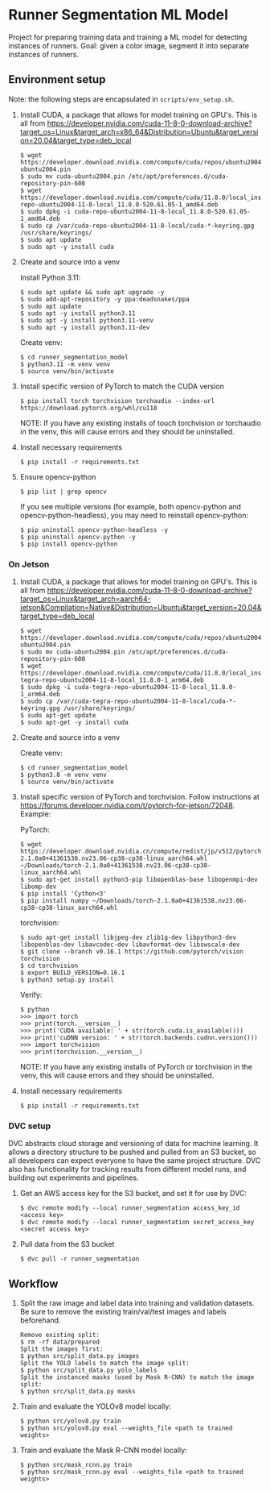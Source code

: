 # Runner Segmentation ML Model

Project for preparing training data and training a ML model for detecting instances of runners. Goal: given a color image, segment it into separate instances of runners.

## Environment setup

Note: the following steps are encapsulated in `scripts/env_setup.sh`.

1.  Install CUDA, a package that allows for model training on GPU's. This is all from https://developer.nvidia.com/cuda-11-8-0-download-archive?target_os=Linux&target_arch=x86_64&Distribution=Ubuntu&target_version=20.04&target_type=deb_local

        $ wget https://developer.download.nvidia.com/compute/cuda/repos/ubuntu2004/x86_64/cuda-ubuntu2004.pin
        $ sudo mv cuda-ubuntu2004.pin /etc/apt/preferences.d/cuda-repository-pin-600
        $ wget https://developer.download.nvidia.com/compute/cuda/11.8.0/local_installers/cuda-repo-ubuntu2004-11-8-local_11.8.0-520.61.05-1_amd64.deb
        $ sudo dpkg -i cuda-repo-ubuntu2004-11-8-local_11.8.0-520.61.05-1_amd64.deb
        $ sudo cp /var/cuda-repo-ubuntu2004-11-8-local/cuda-*-keyring.gpg /usr/share/keyrings/
        $ sudo apt update
        $ sudo apt -y install cuda

1.  Create and source into a venv

    Install Python 3.11:

        $ sudo apt update && sudo apt upgrade -y
        $ sudo add-apt-repository -y ppa:deadsnakes/ppa
        $ sudo apt update
        $ sudo apt -y install python3.11
        $ sudo apt -y install python3.11-venv
        $ sudo apt -y install python3.11-dev

    Create venv:

        $ cd runner_segmentation_model
        $ python3.11 -m venv venv
        $ source venv/bin/activate

1.  Install specific version of PyTorch to match the CUDA version

        $ pip install torch torchvision torchaudio --index-url https://download.pytorch.org/whl/cu118

    NOTE: If you have any existing installs of touch torchvision or torchaudio in the venv, this will cause errors and they should be uninstalled.

1.  Install necessary requirements

        $ pip install -r requirements.txt

1.  Ensure opencv-python

        $ pip list | grep opencv

    If you see multiple versions (for example, both opencv-python and opencv-python-headless), you may need to reinstall opencv-python:

        $ pip uninstall opencv-python-headless -y
        $ pip uninstall opencv-python -y
        $ pip install opencv-python

### On Jetson

1.  Install CUDA, a package that allows for model training on GPU's. This is all from https://developer.nvidia.com/cuda-11-8-0-download-archive?target_os=Linux&target_arch=aarch64-jetson&Compilation=Native&Distribution=Ubuntu&target_version=20.04&target_type=deb_local

        $ wget https://developer.download.nvidia.com/compute/cuda/repos/ubuntu2004/arm64/cuda-ubuntu2004.pin
        $ sudo mv cuda-ubuntu2004.pin /etc/apt/preferences.d/cuda-repository-pin-600
        $ wget https://developer.download.nvidia.com/compute/cuda/11.8.0/local_installers/cuda-tegra-repo-ubuntu2004-11-8-local_11.8.0-1_arm64.deb
        $ sudo dpkg -i cuda-tegra-repo-ubuntu2004-11-8-local_11.8.0-1_arm64.deb
        $ sudo cp /var/cuda-tegra-repo-ubuntu2004-11-8-local/cuda-*-keyring.gpg /usr/share/keyrings/
        $ sudo apt-get update
        $ sudo apt-get -y install cuda

1.  Create and source into a venv

    Create venv:

        $ cd runner_segmentation_model
        $ python3.8 -m venv venv
        $ source venv/bin/activate

1.  Install specific version of PyTorch and torchvision. Follow instructions at https://forums.developer.nvidia.com/t/pytorch-for-jetson/72048. Example:

    PyTorch:

        $ wget https://developer.download.nvidia.cn/compute/redist/jp/v512/pytorch/torch-2.1.0a0+41361538.nv23.06-cp38-cp38-linux_aarch64.whl ~/Downloads/torch-2.1.0a0+41361538.nv23.06-cp38-cp38-linux_aarch64.whl
        $ sudo apt-get install python3-pip libopenblas-base libopenmpi-dev libomp-dev
        $ pip install 'Cython<3'
        $ pip install numpy ~/Downloads/torch-2.1.0a0+41361538.nv23.06-cp38-cp38-linux_aarch64.whl

    torchvision:

        $ sudo apt-get install libjpeg-dev zlib1g-dev libpython3-dev libopenblas-dev libavcodec-dev libavformat-dev libswscale-dev
        $ git clone --branch v0.16.1 https://github.com/pytorch/vision torchvision
        $ cd torchvision
        $ export BUILD_VERSION=0.16.1
        $ python3 setup.py install

    Verify:

        $ python
        >>> import torch
        >>> print(torch.__version__)
        >>> print('CUDA available: ' + str(torch.cuda.is_available()))
        >>> print('cuDNN version: ' + str(torch.backends.cudnn.version()))
        >>> import torchvision
        >>> print(torchvision.__version__)

    NOTE: If you have any existing installs of PyTorch or torchvision in the venv, this will cause errors and they should be uninstalled.

1.  Install necessary requirements

        $ pip install -r requirements.txt

### DVC setup

DVC abstracts cloud storage and versioning of data for machine learning. It allows a directory structure to be pushed and pulled from an S3 bucket, so all developers can expect everyone to have the same project structure. DVC also has functionality for tracking results from different model runs, and building out experiments and pipelines.

1.  Get an AWS access key for the S3 bucket, and set it for use by DVC:

        $ dvc remote modify --local runner_segmentation access_key_id <access key>
        $ dvc remote modify --local runner_segmentation secret_access_key <secret access key>

1.  Pull data from the S3 bucket

        $ dvc pull -r runner_segmentation

## Workflow

1.  Split the raw image and label data into training and validation datasets. Be sure to remove the existing train/val/test images and labels beforehand.

        Remove existing split:
        $ rm -rf data/prepared
        Split the images first:
        $ python src/split_data.py images
        Split the YOLO labels to match the image split:
        $ python src/split_data.py yolo_labels
        Split the instanced masks (used by Mask R-CNN) to match the image split:
        $ python src/split_data.py masks

1.  Train and evaluate the YOLOv8 model locally:

        $ python src/yolov8.py train
        $ python src/yolov8.py eval --weights_file <path to trained weights>

1.  Train and evaluate the Mask R-CNN model locally:

        $ python src/mask_rcnn.py train
        $ python src/mask_rcnn.py eval --weights_file <path to trained weights>
